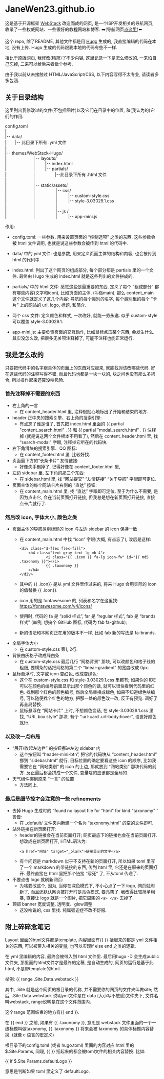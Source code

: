 # JaneWen23.github.io

这是基于开源框架 [WebStack](https://github.com/shenweiyan/WebStack-Hugo) 改造而成的网页, 是一个ISP开发相关的导航网页, 收录了一些权威网站、一些很好的教程网站和博客. ➡️(导航网页[点这里](https://janewen23.github.io))⬅️

这个 repo, 除了README, 其他文件都是用 [Hugo](https://github.com/gohugoio/hugo) 生成的, 我直接编辑的代码在本地, 没有上传. Hugo 生成的代码跟我本地的代码有些不一样.

相比于原版网页, 我修改(精简)了不少内容, 这里记录一下是怎么修改的, 一来怕自己忘掉, 二来可以给后来者做个参考.

由于我以前从未接触过 HTML/JavaScript/CSS, 以下内容写得不太专业, 请读者多多包涵.


## 关于目录结构

这里列出我修改过的文件(不包括图片)以及它们在目录中的位置, 和(我认为的)它们的作用:

config.toml  
|  
|-- data/  
|&nbsp; &nbsp; &nbsp; &nbsp;|-- 此目录下所有 .yml 文件  
|  
|-- themes/WebStack-Hugo/  
|&nbsp; &nbsp; &nbsp; &nbsp; &nbsp; &nbsp; &nbsp; &nbsp; &nbsp; &nbsp; &nbsp; &nbsp;|-- layouts/  
|&nbsp; &nbsp; &nbsp; &nbsp; &nbsp; &nbsp; &nbsp; &nbsp; &nbsp; &nbsp; &nbsp; &nbsp;| &nbsp; &nbsp; &nbsp; &nbsp;|-- index.html  
|&nbsp; &nbsp; &nbsp; &nbsp;&nbsp; &nbsp; &nbsp; &nbsp; &nbsp; &nbsp; &nbsp; &nbsp; | &nbsp; &nbsp; &nbsp; &nbsp;|-- partials/  
|&nbsp; &nbsp; &nbsp; &nbsp; &nbsp; &nbsp; &nbsp; &nbsp; &nbsp; &nbsp; &nbsp; &nbsp;| &nbsp; &nbsp; &nbsp; &nbsp; &nbsp; &nbsp; &nbsp; &nbsp;|--此目录下所有 .html 文件  
|&nbsp; &nbsp; &nbsp; &nbsp; &nbsp; &nbsp; &nbsp; &nbsp; &nbsp; &nbsp; &nbsp; &nbsp;|  
|&nbsp; &nbsp; &nbsp; &nbsp; &nbsp; &nbsp; &nbsp; &nbsp; &nbsp; &nbsp; &nbsp; &nbsp;|-- static/assets/  
|&nbsp; &nbsp; &nbsp; &nbsp; &nbsp; &nbsp; &nbsp; &nbsp; &nbsp; &nbsp; &nbsp; &nbsp;| &nbsp; &nbsp; &nbsp; &nbsp; &nbsp; &nbsp; &nbsp; &nbsp; |-- css/  
|&nbsp; &nbsp; &nbsp; &nbsp; &nbsp; &nbsp; &nbsp; &nbsp; &nbsp; &nbsp; &nbsp; &nbsp;| &nbsp; &nbsp; &nbsp; &nbsp; &nbsp; &nbsp; &nbsp; &nbsp; | &nbsp; &nbsp; &nbsp; &nbsp; |-- custom-style.css  
|&nbsp; &nbsp; &nbsp; &nbsp; &nbsp; &nbsp; &nbsp; &nbsp; &nbsp; &nbsp; &nbsp; &nbsp;| &nbsp; &nbsp; &nbsp; &nbsp; &nbsp; &nbsp; &nbsp; &nbsp; | &nbsp; &nbsp; &nbsp; &nbsp; |-- style-3.03029.1.css  
|&nbsp; &nbsp; &nbsp; &nbsp; &nbsp; &nbsp; &nbsp; &nbsp; &nbsp; &nbsp; &nbsp; &nbsp;| &nbsp; &nbsp; &nbsp; &nbsp; &nbsp; &nbsp; &nbsp; &nbsp; |  
|&nbsp; &nbsp; &nbsp; &nbsp; &nbsp; &nbsp; &nbsp; &nbsp; &nbsp; &nbsp; &nbsp; &nbsp;| &nbsp; &nbsp; &nbsp; &nbsp; &nbsp; &nbsp; &nbsp; &nbsp; |-- js /  
|&nbsp; &nbsp; &nbsp; &nbsp; &nbsp; &nbsp; &nbsp; &nbsp; &nbsp; &nbsp; &nbsp; &nbsp;| &nbsp; &nbsp; &nbsp; &nbsp; &nbsp; &nbsp; &nbsp; &nbsp; | &nbsp; &nbsp; &nbsp; &nbsp; |-- app-mini.js

作用:

- config.toml: 一些参数, 用来设置页面的 “控制选项” 之类的东西. 这些参数会被 html 文件调用, 也就是说这些参数会被传到 html 的代码中.

- data/ 中的 yml 文件: 也是参数, 用来定义页面主体的结构和内容; 也会被传到 html 的代码中.

- index.html: 列出了这个网页的组成部分, 每个部分都是 partials 里的一个文件. 最终由 Hugo 生成的 index.html 就是这些列出的文件拼成的.

- partials/ 中的 html 文件: 感觉这些是最重要的东西, 定义了每个 “组成部分” 都有哪些内容(文字和icon), 比如页面的主体, (叫做main), 那么 content_main 这个文件就定义了这几个内容: 导航的每个类别的名字, 每个类别里的每个 “卡片” 上的网站的 url, logo, 标题, 和简介.

- 两个 css 文件: 定义颜色和样式, 一次改好, 就能一劳永逸. 似乎 custom-style 可以覆盖 style-3.03029.1.

- app-mini.js: 主要负责页面的交互动作, 比如鼠标点击某个东西, 会发生什么. 其实没怎么改, 把很多无关项注释掉了, 可能不注释也能正常运行.

## 我是怎么改的

只要把代码中的名字跟具体的页面上的东西对应起来, 就能找对该改哪些代码. 好在这些代码的注释写得不错, 而且代码也都是一块一块的, 块之间也没有那么多耦合, 所以操作起来还算没啥风险.

### 首先注释掉不需要的东西

- 右上角的一言
  - 在 content_header.html 里, 注释很贴心地标出了开始和结束的地方.
- header 正中央的搜索引擎、右上角的搜索引擎: 
  - 有点忘了谁是谁了, 首先把 index.html 里面的 {{ partial "content_search.html" . }} 和 {{ partial "modal_search.html" . }} 注释掉 (就是说这两个文件根本不用看了), 然后在 content_header.html 里, 找 “search-modal” 字眼, 注释掉它所在的代码块.
- 右下角滑块的搜索引擎、QQ 图标: 
  - 在 content_footer.html 里, 比较好找. 
- 页面最下方的“长条卡片” 友情链接:
  - 好像失手删掉了, 记得好像在 content_footer.html 里,
- 左边 sidebar 里, 左下角的那三个东西:
  - 在 sidebar.html 里, 找 “网站提交” “友情链接” “关于导航” 字眼即可定位.
- 页面主体的每个网站卡片右侧的 “直达” 按钮:
  - 在 content_main.html 里, 找 “直达” 字眼即可定位. 至于为什么不需要, 是因为点击它, 会在当前页面打开链接, 但我总是想在新页面打开链接, 直接点卡片就行了.

### 然后改 icon, 字体大小, 颜色之类

- 页面主体的导航类别标题的 icon 与左边 sidebar 的 icon 保持一致 
  - 在 content_main.html 中找 “icon” 字眼(大概, 有点忘了), 改后是这样:
  
        <div class="d-flex flex-fill">
            <h4 class="text-gray text-lg mb-4">
                    <i class="{{ .icon }} fa-lg icon-fw" id="{{ md5 .taxonomy }}"></i>
                    {{ .taxonomy }}
            </h4>
        </div>
  - 其中的 {{ .icon}} 是从 yml 文件里传过来的, 将来 Hugo 会用实际的 icon 的值替换 {{ .icon}}.
  - icon 用的是 fontawesome 的, 列表和名字在这里找: https://fontawesome.com/v4/icons/  
  - 使用时, 代码的 fa 是 “solid 样式”, far 是 “regular 样式”, fab 是 “brands 样式” (举例, 想搞个 GitHub 图标, 代码为 fab fa-github); 
  - 新的语法和本网页正在用的版本不一样, 比如 fab 新的写法是 fa-brands.
- 全局字体大小
  - 在 custom-style.css 第1, 2行.
- 背景由灰格子改成绿白条
  - 在 custom-style.css 最后几行 “网格背景” 那块, 可以改颜色和格子线的粗细, 要横条的话把网格的第二个 “linear-gradient” 的宽度改成 0px.
- 鼠标悬浮时, 文字或 icon 变红色, 改成变绿色:
  - 这个在 custom-style.css 和 style-3.03029.1.css 里都有; 如果你的 IDE 可以在颜色的编号前面显示出那个颜色的话, 就可以很快看到代码里的红色. 找到那个红色的颜色编号, 然后全局替换成绿色, 如果不知道绿色啥编号, 可以随便找个红色的地方, 把那一处的颜色改一改, 反正有预览. 调好了再全局替换. 
  - 鼠标悬浮在 “网站卡片” 上时, 不想颜色变话, 在 style-3.03029.1.css 里找, “URL box style” 那块, 有个 “.url-card .url-body:hover”, 设置好颜色就行.


### 以及改一点布局

- “展开/收起左边栏” 的按钮挪进左边 sidebar 内
  - 这个按钮叫 “header-mini-btn”, 把它的代码块从 “content_header.html” 挪到 “sidebar.html” 就行, 目标位置的确定要看这些 icon 的顺序, 比如我需要它在 “网站类别” 的 icon 的上边, 那就放到 “网站类别” 那块代码的前方. 反正最后都会拼成一个文件, 变量啥的应该都是全局的.
- 天气组件挪到原来 “一言” 的位置
  - 方法同上.

### 最后是细节控才会注意的一些 refinements
- 去掉 Hugo 生成时的 “found no layout file for "html" for kind "taxonomy" ” 警告:
  - 在 _default/ 文件夹内新建一个名为 “taxonomy.html” 的空的文件即可.
- 站外链接在新页面打开:
  - header的链接会在当前页面打开; 网页最底下的链接也会在当前页面打开. 想改成在新页面打开, HTML语法为: 
    ```
    <a href="网址" target="_blank">链接显示的文字</a>
    ```
  - 有个问题是 markdown 似乎不支持在新的页面打开, 所以如果 toml 里写了一个 markdown 的带链接的东西, 传到 html 里, 它还是在原来的页面打开. 最终直接在 html 里把那个链接 “写死” 了, 不从toml 传递了.    
- 不要点击 logo 就刷新网页:
  - 为啥要改这个, 因为, 当你在深色模式下, 不小心点了一下 logo, 网页就刷新了, 而且还默认网页被打开时是亮色模式, 要亮瞎了. 我改得比较简单粗暴, 直接让 logo 就是一个图片, 把它周围的 `<a> </a>` 去掉了.
- 顶部 banner 宽度调整, 透明度、glow调整
  - 这没啥说的, css 里找. 纯属强迫症不改不舒服.

## 附上碎碎念笔记

Layout 里面的html文件都是template, 内容里面有{{ }} 括起来的都是 yml 文件相关的东西, 可以被带入相关的变量, 也可以实现if else end 之类的逻辑.

在 yml 里编辑的内容, 最终会被带入到 html 文件里. 最后用hugo -D 会生成public文件夹, 那里面的html文件才是最终的定稿, 是自动生成的, 网页的运行是基于此html, 不是带template的html.

举例:
{{ range .Site.Data.webstack }}

其中, .Site 就是这个网页的根目录的代称, 并不需要你的网页的文件夹叫做site; 然后, .Site.Data.webstack 说明yml文件是在 data (大小写不敏感)文件夹下, 文件名叫webstack, range说明是在这个文件范围内.

这个range 范围结束的地方有{{ end }}.

在 {{ end }} 之前, 如果有 {{ .taxonomy }}, 意思是 webstack 文件里面的一个一级标题叫做taxonomy,  {{ .taxonomy }} 将来会被 taxonomy 的具体标题内容替换. (就像 c 语言的宏定义)


根目录下的config.toml (或者 hugo.toml) 里面的内容对应 html 里的 $.Site.Params, 同理, {{ }} 括起来的都会被toml文件的相关内容替换. 比如:

{{ if $.Site.Params.defaultLogo }}

意思是判断如果 toml 里定义了 defaultLogo.





